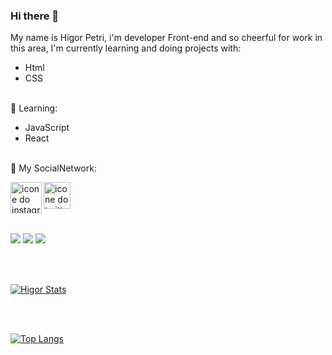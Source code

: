 ### Hi there 👋

My name is Higor Petri, i'm developer Front-end and so cheerful for work in this area, I'm currently learning and doing projects with:
<br>
- Html
- CSS
<br />
📘 Learning: 

- JavaScript
- React
<br>
🔮 My SocialNetwork:
<p>
 <a href="https://www.instagram.com/furtadohp/">
<img align="left" alt="icone do instagram" width=50px src="https://cdn-icons-png.flaticon.com/512/1936/1936319.png">
<a href="https://twitter.com/furtado_hp">
<img align="left" alt="icone do twitter" width=43px src="https://cdn-icons-png.flaticon.com/512/733/733635.png">
</a>
</p>

<br />
<br />
<br />
<br /> 

<img src="https://img.shields.io/badge/HTML5-E34F26?style=for-the-badge&logo=html5&logoColor=white" />  <img src="https://img.shields.io/badge/JavaScript-F7DF1E?style=for-the-badge&logo=javascript&logoColor=black" />
<img src="https://img.shields.io/badge/CSS3-1572B6?style=for-the-badge&logo=css3&logoColor=white" />

 <br />
 <br />
 
 [![Higor Stats](https://github-readme-stats.vercel.app/api?username=HigorPetri)](https://github.com/anuraghazra/github-readme-stats)
 
 <br />
 <br />
 
 [![Top Langs](https://github-readme-stats.vercel.app/api/top-langs/?username=HigorPetri)](https://github.com/anuraghazra/github-readme-stats)
